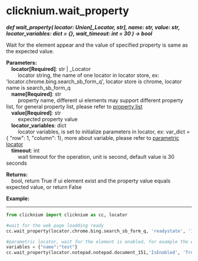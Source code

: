 # clicknium.wait_property
***def wait_property(
        locator: Union[_Locator, str],
        name: str, 
        value: str, 
        locator_variables: dict = {},
        wait_timeout: int = 30
    ) -> bool***  

Wait for the element appear and the value of specified property is same as the expected value. 

**Parameters:**  
    &emsp;**locator[Required]**: str | _Locator   
        &emsp;&emsp; locator string, the name of one locator in locator store, ex: 'locator.chrome.bing.search_sb_form_q', locator store is chrome, locator name is search_sb_form_q  
    &emsp;**name[Required]**: str  
        &emsp;&emsp; property name, different ui elements may support different property list, for general property list, please refer to [property list](./doc/automation/property.md)  
    &emsp;**value[Required]**: str  
        &emsp;&emsp; expected property value  
    &emsp;**locator_variables**: dict  
        &emsp;&emsp; locator variables, is set to initialize parameters in locator, ex: var_dict = { "row": 1,  "column": 1}, more about variable, please refer to [parametric locator](./doc/automation/parametric_locator.md)  
    &emsp;**timeout**: int  
        &emsp;&emsp; wait timeout for the operation, unit is second, default value is 30 seconds 

**Returns:**  
    &emsp;bool, return True if ui element exist and the property value equals expected value, or return False


**Example:**
***
```python
from clicknium import clicknium as cc, locator

#wait for the web page loadding ready
cc.wait_property(locator.chrome.bing.search_sb_form_q, 'readystate', '1')

#parametric locator, wait for the element is enabled, for example the element is blocked by one popup dialog
variables = {"name":"test"}
cc.wait_property(locator.notepad.notepad.document_151,'IsEnabled', 'True', variables)
```